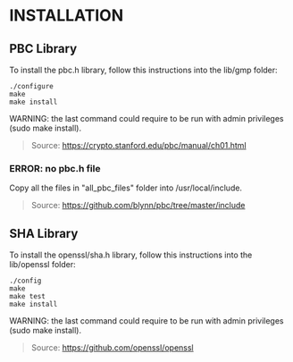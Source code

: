# INSTALLATION

## PBC Library
To install the pbc.h library, follow this instructions into the lib/gmp folder:

```
./configure
make
make install
```

WARNING: the last command could require to be run with admin privileges (sudo make install).
> Source: https://crypto.stanford.edu/pbc/manual/ch01.html


### ERROR: no pbc.h file

Copy all the files in "all_pbc_files" folder into /usr/local/include.

> Source: https://github.com/blynn/pbc/tree/master/include

## SHA Library
To install the openssl/sha.h library, follow this instructions into the lib/openssl folder:

```
./config
make
make test
make install
```

WARNING: the last command could require to be run with admin privileges (sudo make install).
> Source: https://github.com/openssl/openssl
